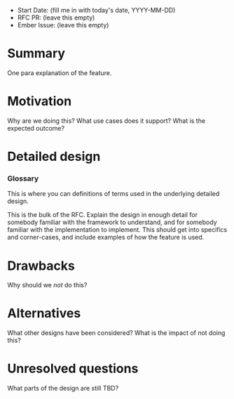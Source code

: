 - Start Date: (fill me in with today's date, YYYY-MM-DD)
- RFC PR: (leave this empty)
- Ember Issue: (leave this empty)

# Summary

One para explanation of the feature.

# Motivation

Why are we doing this? What use cases does it support? What is the expected outcome?

# Detailed design

### Glossary
This is where you can definitions of terms used in the underlying detailed design.

This is the bulk of the RFC. Explain the design in enough detail for somebody familiar
with the framework to understand, and for somebody familiar with the implementation to implement.
This should get into specifics and corner-cases, and include examples of how the feature is used.

# Drawbacks

Why should we *not* do this?

# Alternatives

What other designs have been considered? What is the impact of not doing this?

# Unresolved questions

What parts of the design are still TBD?
